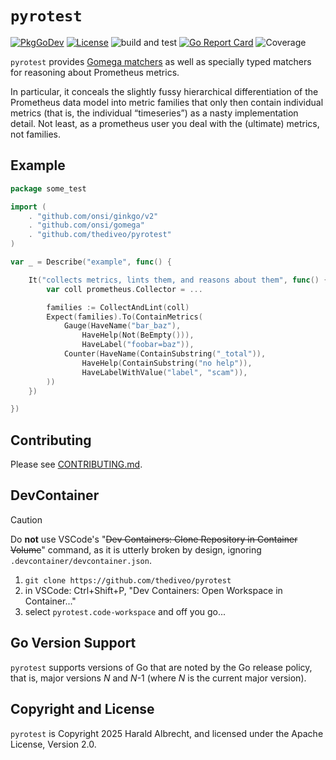 # `pyrotest`

[![PkgGoDev](https://img.shields.io/badge/-reference-blue?logo=go&logoColor=white&labelColor=505050)](https://pkg.go.dev/github.com/thediveo/pyrotest)
[![License](https://img.shields.io/github/license/thediveo/pyrotest)](https://img.shields.io/github/license/thediveo/pyrotest)
![build and test](https://github.com/thediveo/pyrotest/actions/workflows/buildandtest.yaml/badge.svg?branch=master)
[![Go Report Card](https://goreportcard.com/badge/github.com/thediveo/pyrotest)](https://goreportcard.com/report/github.com/thediveo/pyrotestb)
![Coverage](https://img.shields.io/badge/Coverage-95.6%25-brightgreen)

`pyrotest` provides [Gomega matchers](https://onsi.github.io/gomega/) as well as
specially typed matchers for reasoning about Prometheus metrics.

In particular, it conceals the slightly fussy hierarchical differentiation of
the Prometheus data model into metric families that only then contain individual
metrics (that is, the individual “timeseries”) as a nasty implementation detail.
Not least, as a prometheus user you deal with the (ultimate) metrics, not
families.

## Example

```go
package some_test

import (
	. "github.com/onsi/ginkgo/v2"
	. "github.com/onsi/gomega"
	. "github.com/thediveo/pyrotest"
)

var _ = Describe("example", func() {

    It("collects metrics, lints them, and reasons about them", func() {
        var coll prometheus.Collector = ...

        families := CollectAndLint(coll)
        Expect(families).To(ContainMetrics(
            Gauge(HaveName("bar_baz"),
                HaveHelp(Not(BeEmpty())),
                HaveLabel("foobar=baz")),
            Counter(HaveName(ContainSubstring("_total")),
                HaveHelp(ContainSubstring("no help")),
                HaveLabelWithValue("label", "scam")),
        ))
    })

})

```

## Contributing

Please see [CONTRIBUTING.md](CONTRIBUTING.md).

## DevContainer

> [!CAUTION]
>
> Do **not** use VSCode's "~~Dev Containers: Clone Repository in Container
> Volume~~" command, as it is utterly broken by design, ignoring
> `.devcontainer/devcontainer.json`.

1. `git clone https://github.com/thediveo/pyrotest`
2. in VSCode: Ctrl+Shift+P, "Dev Containers: Open Workspace in Container..."
3. select `pyrotest.code-workspace` and off you go...

## Go Version Support

`pyrotest` supports versions of Go that are noted by the Go release policy, that
is, major versions _N_ and _N_-1 (where _N_ is the current major version).

## Copyright and License

`pyrotest` is Copyright 2025 Harald Albrecht, and licensed under the Apache
License, Version 2.0.
